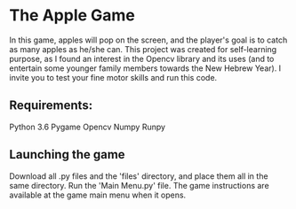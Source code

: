 # The Apple Game
In this game, apples will pop on the screen, and the player's goal is to catch as many apples as he/she can.
This project was created for self-learning purpose, as I found an interest in the Opencv library and its uses (and to entertain some younger family members towards the New Hebrew Year).
I invite you to test your fine motor skills and run this code.

## Requirements:
Python 3.6
Pygame
Opencv
Numpy
Runpy

## Launching the game
Download all .py files and the 'files' directory, and place them all in the same directory.
Run the 'Main Menu.py' file.
The game instructions are available at the game main menu when it opens.

